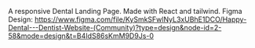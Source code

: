 A responsive Dental Landing Page. Made with React and tailwind.
Figma Design: https://www.figma.com/file/KySmkSFwlNyL3xUBhE1DCO/Happy-Dental---Dentist-Website-(Community)?type=design&node-id=2-58&mode=design&t=B4IdS86sKmM9D9Js-0
